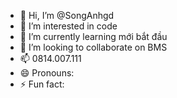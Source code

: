 - 👋 Hi, I’m @SongAnhgd
- 👀 I’m interested in code
- 🌱 I’m currently learning mới bắt đầu 
- 💞️ I’m looking to collaborate on BMS
- 📫 0814.007.111 
- 😄 Pronouns:
- ⚡ Fun fact: 

<!---
SongAnhgd/SongAnhgd is a ✨ special ✨ repository because its `README.md` (this file) appears on your GitHub profile.
You can click the Preview link to take a look at your changes.
--->
